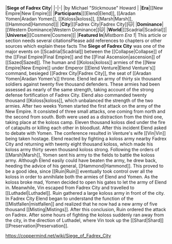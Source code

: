 |**Siege of Fadrex City**|
|-|-|
|by  Michael "Stickmouse" Howard |
|**Era**|[[New Empire\|New Empire]]|
|**Participants**|[[Elend\|Elend]], [[Aradan Yomen\|Aradan Yomen]], [[Koloss\|koloss]], [[Marsh\|Marsh]], [[Hammond\|Hammond]]|
|**City**|[[Fadrex City\|Fadrex City]]🐱︎|
|**Dominance**|[[Western Dominance\|Western Dominance]]🐱︎|
|**World**|[[Scadrial\|Scadrial]]|
|**Universe**|[[Cosmere\|Cosmere]]|
|**Featured In**|*Mistborn Era 1*|
This article or section needs several citationsPlease add references to chapters or other sources which explain these facts
The **Siege of Fadrex City** was one of the major events on [[Scadrial\|Scadrial]] between the [[Collapse\|Collapse]] of the [[Final Empire\|Final Empire]] and the [[Final Ascension\|ascension]] of [[Sazed\|Sazed]].
The human and [[Koloss\|koloss]] armies of the [[New Empire\|New Empire]] under Emperor [[Elend Venture\|Elend Venture's]] command, besieged [[Fadrex City\|Fadrex City]], the seat of [[Aradan Yomen\|Aradan Yomen's]] throne. Elend led an army of thirty six thousand soldiers against twenty five thousand defenders. These armies had been assessed as nearly of the same strength, taking account of the strong defense fortification of Fadrex City. Elend also commanded twenty thousand [[Koloss\|koloss]], which unbalanced the strength of the two armies.
After two weeks Yomen started the first attack on the army of the New Empire. It consisted of three small attacks, one coming from north and the second from south. Both were used as a distraction from the third one, taking place at the koloss camp. Eleven thousand koloss died under the fire of catapults or killing each other in bloodlust.
After this incident Elend asked to debate with Yomen. The conference resulted in Venture's wife [[Vin\|Vin]] being taken hostage. Elend reacted by fighting a koloss army nearby Fadrex City and returning with twenty eight thousand koloss, which made his koloss army thirty seven thousand koloss strong.
Following the orders of [[Marsh\|Marsh]], Yomen sent his army to the fields to battle the koloss army. Although Elend easily could have beaten the army, he drew back, heeding the advice of his general, [[Hammond\|Hammond]]. This proved to be a good idea, since [[Ruin\|Ruin]] eventually took control over all the koloss in order to annihilate both the armies of Elend and Yomen.
As the koloss broke mad, Yomen decided to open his gates to let the army of Elend in. Meanwhile, Vin escaped from Fadrex City and travelled to [[Luthadel\|Luthadel]].
Ruin gathered a large koloss army in front of the city. In Fadrex City Elend began to understand the function of the [[Mistfallen\|mistfallen]] and realized that he now had a new army of five thousand [[Misting\|Mistings]]. After this conclusion, Ruin ordered the attack on Fadrex.
After some hours of fighting the koloss suddenly ran away from the city, in the direction of Luthadel, where Vin took up the [[Shard\|Shard]] [[Preservation\|Preservation]].



https://coppermind.net/wiki/Siege_of_Fadrex_City